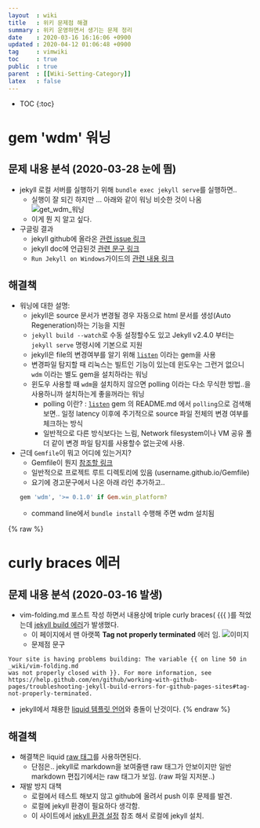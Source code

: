 ```yaml
---
layout  : wiki
title   : 위키 문제점 해결
summary : 위키 운영하면서 생기는 문제 정리 
date    : 2020-03-16 16:16:06 +0900
updated : 2020-04-12 01:06:48 +0900
tag     : vimwiki 
toc     : true
public  : true
parent  : [[Wiki-Setting-Category]]
latex   : false
---
```

* TOC
{:toc}

# gem 'wdm' 워닝

## 문제 내용 분석 (2020-03-28 눈에 띔)
* jekyll 로컬 서버를 실행하기 위해 `bundle exec jekyll serve`를 실행하면..
  * 실행이 잘 되긴 하지만 ... 아래와 같이 워닝 비슷한 것이 나옴
  ![get_wdm_워닝](https://user-images.githubusercontent.com/24635919/77805985-bc1bde80-70c6-11ea-8b89-773c3ec84a0a.png)
  * 이게 뭔 지 알고 싶다.
* 구글링 결과
  * jekyll github에 올라온 [관련 issue 링크](https://github.com/jekyll/jekyll/issues/5581)
  * jekyll doc에 언급된것 [관련 문구 링크](https://jekyllrb.com/docs/installation/windows/#auto-regeneration)
  * `Run Jekyll on Windows`가이드의 [관련 내용 링크](https://jekyll-windows.juthilo.com/4-wdm-gem/)

## 해결책
  * 워닝에 대한 설명:
    * jekyll은 source 문서가 변경될 경우 자동으로 html 문서를 생성(Auto Regeneration)하는 기능을 지원
    * `jekyll build --watch`로 수동 설정할수도 있고 Jekyll v2.4.0 부터는 `jekyll serve` 명령시에 기본으로 지원
    * jekyll은 file의 변경여부를 알기 위해 [`listen`](https://github.com/guard/listen) 이라는 gem을 사용
    * 변경파일 탐지할 때 리눅스는 빌트인 기능이 있는데 윈도우는 그런거 없으니 `wdm` 이라는 별도 gem을 설치하라는 워닝
    * 윈도우 사용할 때 `wdm`을 설치하지 않으면 polling 이라는 다소 무식한 방법..을 사용하니까 설치하는게 좋을꺼라는 워닝
      * polling 이란? : [`listen`](https://github.com/guard/listen) gem 의 README.md 에서 `polling`으로 검색해보면.. 일정 latency 이후에 주기적으로 source 파일 전체의 변경 여부를 체크하는 방식
      * 일반적으로 다른 방식보다는 느림, Network filesystem이나 VM 공유 폴더 같이 변경 파일 탐지를 사용할수 없는곳에 사용.
  * 근데 `Gemfile`이 뭐고 어디에 있는거지?
    * Gemfile이 뭔지 [참조할 링크](https://github.com/rorlakr/railsguidebook/blob/master/contents/walkthrough/gemfile.md)
    * 일반적으로 프로젝트 루트 디렉토리에 있음 (username.github.io/Gemfile)
    * 요기에 경고문구에서 나온 아래 라인 추가하고..
    ```ruby
    gem 'wdm', '>= 0.1.0' if Gem.win_platform?
    ```
    * command line에서 `bundle install` 수행해 주면 wdm 설치됨

{% raw %}
# curly braces 에러 
## 문제 내용 분석 (2020-03-16 발생)
* vim-folding.md 포스트 작성 하면서 내용상에 triple curly braces( {{{ )를 적었는데 [jekyll build 에러](https://help.github.com/en/github/working-with-github-pages/troubleshooting-jekyll-build-errors-for-github-pages-sites#tag-not-properly-terminated)가 발생했다.
    * 이 페이지에서 맨 아랫쪽 **Tag not properly terminated** 에러 임. 
  ![이미지](https://user-images.githubusercontent.com/24635919/77517651-dc2d8100-6ebf-11ea-951a-e361f000c164.png)
  * 문제점 문구
```
Your site is having problems building: The variable {{ on line 50 in _wiki/vim-folding.md 
was not properly closed with }}. For more information, see 
https://help.github.com/en/github/working-with-github-pages/troubleshooting-jekyll-build-errors-for-github-pages-sites#tag-not-properly-terminated.
```
* jekyll에서 채용한 [liquid 템플릿 언어](https://shopify.dev/docs/liquid/)와 충돌이 난것이다.
{% endraw %}

## 해결책
* 해결책은 liquid [raw 태그](https://shopify.github.io/liquid/tags/raw/)를 사용하면된다. 
  * 단점은.. jekyll로 markdown을 보여줄땐 raw 태그가 안보이지만 일반 markdown 편집기에서는 raw 태그가 보임. (raw 파일 지저분..)
* 재발 방지 대책 
  * 로컬에서 테스트 해보지 않고 github에 올려서 push 이후 문제를 발견. 
  * 로컬에 jekyll 환경이 필요하다 생각함.
  * 이 사이트에서 [jekyll 환경 설정](https://shryu8902.github.io/_posts/2018-06-22-jekyll-on-windows/) 참조 해서 로컬에 jekyll 설치. 

